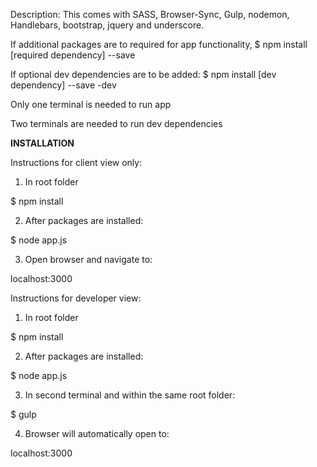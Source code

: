 Description:
This comes with SASS, Browser-Sync, Gulp, nodemon, Handlebars, bootstrap, jquery and underscore.

If additional packages are to required for app functionality, 
  $ npm install [required dependency] --save 


If optional dev dependencies are to be added:
  $ npm install [dev dependency] --save -dev

Only one terminal is needed to run app

Two terminals are needed to run dev dependencies

**INSTALLATION**

Instructions for client view only:

1. In root folder

$ npm install

2. After packages are installed:

$ node app.js

3. Open browser and navigate to:

localhost:3000


Instructions for developer view:

1. In root folder

$ npm install

2. After packages are installed:

$ node app.js

3. In second terminal and within the same root folder:

$ gulp

4. Browser will automatically open to:

localhost:3000




